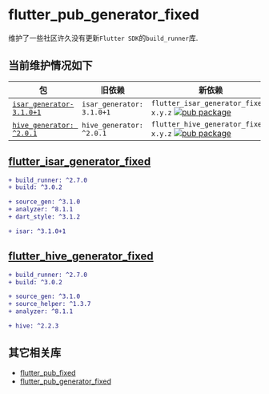 # flutter_pub_generator_fixed

维护了一些社区许久没有更新`Flutter SDK`的`build_runner`库.

## 当前维护情况如下

|包|旧依赖|新依赖|
--|--|--|
[`isar_generator-3.1.0+1`](https://pub.dev/packages/isar)| `isar_generator: 3.1.0+1`| `flutter_isar_generator_fixed: x.y.z` [![pub package](https://img.shields.io/pub/v/flutter_isar_generator_fixed.svg)](https://pub.dev/packages/flutter_isar_generator_fixed)
[`hive_generator: ^2.0.1`](https://pub.dev/packages/hive_generator)| `hive_generator: ^2.0.1`| `flutter_hive_generator_fixed: x.y.z` [![pub package](https://img.shields.io/pub/v/flutter_hive_generator_fixed.svg)](https://pub.dev/packages/flutter_hive_generator_fixed)

## [flutter_isar_generator_fixed](https://github.com/angcyo/flutter_pub_generator_fixed/tree/main/packages/flutter_isar_generator_fixed)

```diff
+ build_runner: ^2.7.0
+ build: ^3.0.2

+ source_gen: ^3.1.0
+ analyzer: ^8.1.1
+ dart_style: ^3.1.2

+ isar: ^3.1.0+1
```

## [flutter_hive_generator_fixed](https://github.com/angcyo/flutter_pub_generator_fixed/tree/main/packages/flutter_hive_generator_fixed)

```diff
+ build_runner: ^2.7.0
+ build: ^3.0.2

+ source_gen: ^3.1.0
+ source_helper: ^1.3.7
+ analyzer: ^8.1.1

+ hive: ^2.2.3
```

## 其它相关库

- [flutter_pub_fixed](https://github.com/angcyo/flutter_pub_fixed)
- [flutter_pub_generator_fixed](https://github.com/angcyo/flutter_pub_generator_fixed)
